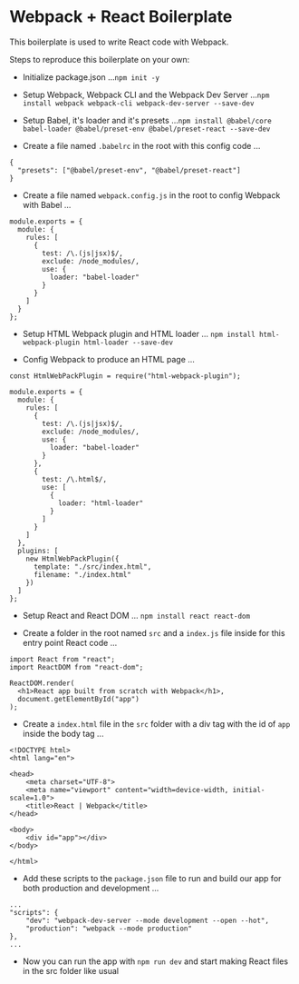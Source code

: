 # Webpack + React Boilerplate

This boilerplate is used to write React code with Webpack.

Steps to reproduce this boilerplate on your own:

- Initialize package.json
  ...`npm init -y`

- Setup Webpack, Webpack CLI and the Webpack Dev Server
  ...`npm install webpack webpack-cli webpack-dev-server --save-dev`

- Setup Babel, it's loader and it's presets
  ...`npm install @babel/core babel-loader @babel/preset-env @babel/preset-react --save-dev`

- Create a file named `.babelrc` in the root with this config code
  ...

```
{
  "presets": ["@babel/preset-env", "@babel/preset-react"]
}
```

- Create a file named `webpack.config.js` in the root to config Webpack with Babel
  ...

```
module.exports = {
  module: {
    rules: [
      {
        test: /\.(js|jsx)$/,
        exclude: /node_modules/,
        use: {
          loader: "babel-loader"
        }
      }
    ]
  }
};
```

- Setup HTML Webpack plugin and HTML loader
  ...
  `npm install html-webpack-plugin html-loader --save-dev`

- Config Webpack to produce an HTML page
  ...

```
const HtmlWebPackPlugin = require("html-webpack-plugin");

module.exports = {
  module: {
    rules: [
      {
        test: /\.(js|jsx)$/,
        exclude: /node_modules/,
        use: {
          loader: "babel-loader"
        }
      },
      {
        test: /\.html$/,
        use: [
          {
            loader: "html-loader"
          }
        ]
      }
    ]
  },
  plugins: [
    new HtmlWebPackPlugin({
      template: "./src/index.html",
      filename: "./index.html"
    })
  ]
};
```

- Setup React and React DOM
  ...
  `npm install react react-dom`

- Create a folder in the root named `src` and a `index.js` file inside for this entry point React code
  ...

```
import React from "react";
import ReactDOM from "react-dom";

ReactDOM.render(
  <h1>React app built from scratch with Webpack</h1>,
  document.getElementById("app")
);
```

- Create a `index.html` file in the `src` folder with a div tag with the id of `app` inside the body tag
  ...

```
<!DOCTYPE html>
<html lang="en">

<head>
    <meta charset="UTF-8">
    <meta name="viewport" content="width=device-width, initial-scale=1.0">
    <title>React | Webpack</title>
</head>

<body>
    <div id="app"></div>
</body>

</html>
```

- Add these scripts to the `package.json` file to run and build our app for both production and development
  ...

```
...
"scripts": {
    "dev": "webpack-dev-server --mode development --open --hot",
    "production": "webpack --mode production"
},
...
```

- Now you can run the app with `npm run dev` and start making React files in the src folder like usual
